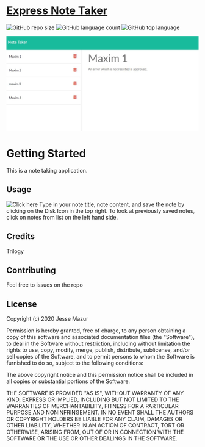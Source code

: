 
# [Express Note Taker](https://still-crag-33509.herokuapp.com/)
![GitHub repo size](https://img.shields.io/github/repo-size/JMantis0/express-note-taker)  ![GitHub language count](https://img.shields.io/github/languages/count/JMantis0/express-note-taker)  ![GitHub top language](https://img.shields.io/github/languages/top/JMantis0/express-note-taker)  

![screenshot](./public/assets/images/Screenshot.JPG)

# Getting Started

This is a note taking application.

## Usage

![Click here](https://still-crag-33509.herokuapp.com/)
Type in your note title, note content, and save the note by clicking on the Disk Icon in the top right.
To look at previously saved notes, click on notes from list on the left hand side.

## Credits

Trilogy


## Contributing

Feel free to issues on the repo

## License


Copyright (c) 2020 Jesse Mazur

Permission is hereby granted, free of charge, to any person obtaining a copy
of this software and associated documentation files (the "Software"), to deal
in the Software without restriction, including without limitation the rights
to use, copy, modify, merge, publish, distribute, sublicense, and/or sell
copies of the Software, and to permit persons to whom the Software is
furnished to do so, subject to the following conditions:

The above copyright notice and this permission notice shall be included in all
copies or substantial portions of the Software.

THE SOFTWARE IS PROVIDED "AS IS", WITHOUT WARRANTY OF ANY KIND, EXPRESS OR
IMPLIED, INCLUDING BUT NOT LIMITED TO THE WARRANTIES OF MERCHANTABILITY,
FITNESS FOR A PARTICULAR PURPOSE AND NONINFRINGEMENT. IN NO EVENT SHALL THE
AUTHORS OR COPYRIGHT HOLDERS BE LIABLE FOR ANY CLAIM, DAMAGES OR OTHER
LIABILITY, WHETHER IN AN ACTION OF CONTRACT, TORT OR OTHERWISE, ARISING FROM,
OUT OF OR IN CONNECTION WITH THE SOFTWARE OR THE USE OR OTHER DEALINGS IN THE
SOFTWARE.
